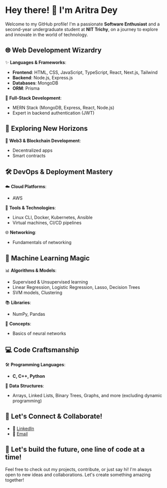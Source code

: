 # Hey there! 👋 I'm Aritra Dey

Welcome to my GitHub profile! I'm a passionate **Software Enthusiast** and a second-year undergraduate student at **NIT Trichy**, on a journey to explore and innovate in the world of technology.

## 🌐 Web Development Wizardry

✨ **Languages & Frameworks**:
- **Frontend**: HTML, CSS, JavaScript, TypeScript, React, Next.js, Tailwind
- **Backend**: Node.js, Express.js
- **Databases**: MongoDB
- **ORM**: Prisma

🚀 **Full-Stack Development**: 
- MERN Stack (MongoDB, Express, React, Node.js)
- Expert in backend authentication (JWT)

## 🔮 Exploring New Horizons

🔗 **Web3 & Blockchain Development**:
- Decentralized apps
- Smart contracts

## 🛠️ DevOps & Deployment Mastery

☁️ **Cloud Platforms**:
- AWS

🔧 **Tools & Technologies**:
- Linux CLI, Docker, Kubernetes, Ansible
- Virtual machines, CI/CD pipelines

🌐 **Networking**: 
- Fundamentals of networking

## 🤖 Machine Learning Magic

📊 **Algorithms & Models**:
- Supervised & Unsupervised learning
- Linear Regression, Logistic Regression, Lasso, Decision Trees
- SVM models, Clustering

📚 **Libraries**:
- NumPy, Pandas

🧠 **Concepts**:
- Basics of neural networks

## 💻 Code Craftsmanship

🛠️ **Programming Languages**:
- **C, C++, Python**

🌳 **Data Structures**:
- Arrays, Linked Lists, Binary Trees, Graphs, and more (excluding dynamic programming)

## 🌟 Let's Connect & Collaborate!

- 📝 [LinkedIn](https://www.linkedin.com/in/aritradey)
- 📧 [Email](mailto:aritradey.nitt@gmail.com)

## 🚀 Let's build the future, one line of code at a time!

Feel free to check out my projects, contribute, or just say hi! I'm always open to new ideas and collaborations. Let's create something amazing together!
